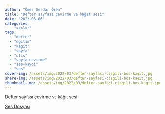 ```yaml
---
author: "Ömer Serdar Ören"
title: "Defter sayfası çevirme ve kâğıt sesi"
date: "2022-03-06"
categories: 
  - "sesler"
tags: 
  - "defter"
  - "egitim"
  - "kagit"
  - "sayfa"
  - "ofis"
  - "sayfa-cevirme"
  - "ses-kaydi"
  - "ses"
cover-img: /assets/img/2022/03/defter-sayfasi-cizgili-bos-kagit.jpg
share-img: /assets/img/2022/03/defter-sayfasi-cizgili-bos-kagit.jpg
thumbnail-img: /assets/img/2022/03/defter-sayfasi-cizgili-bos-kagit.jpg
---
```


Defter sayfası çevirme ve kâğıt sesi

[Ses Dosyası](/assets/sounds/2022/03/defter-sayfasi-cevirme-ve-kagit-sesi.mp3)